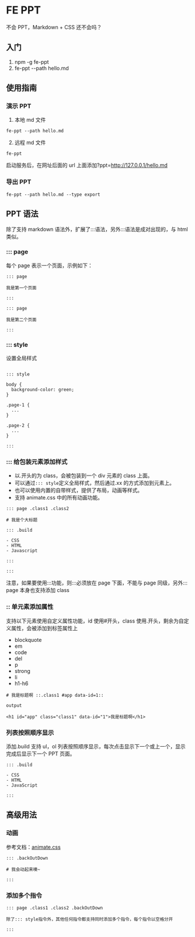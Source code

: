 # FE PPT

不会 PPT，Markdown + CSS 还不会吗？

## 入门

1. npm -g fe-ppt
2. fe-ppt --path hello.md

## 使用指南

### 演示 PPT

1. 本地 md 文件

```
fe-ppt --path hello.md
```

2. 远程 md 文件

```
fe-ppt
```

启动服务后，在网址后面的 url 上面添加?ppt=http://127.0.0.1/hello.md

### 导出 PPT

```
fe-ppt --path hello.md --type export
```

## PPT 语法

除了支持 markdown 语法外，扩展了:::语法，另外:::语法是成对出现的，与 html 类似。

### ::: page

每个 page 表示一个页面，示例如下：

```
::: page

我是第一个页面

:::

::: page

我是第二个页面

:::
```

### ::: style

设置全局样式

```

::: style

body {
  background-color: green;
}

.page-1 {
  ...
}

.page-2 {
  ...
}

:::

```

### ::: 给包装元素添加样式

- 以.开头的为 class，会被包装到一个 div 元素的 class 上面。
- 可以通过`::: style`定义全局样式，然后通过.xx 的方式添加到元素上。
- 也可以使用内置的自带样式，提供了布局，动画等样式。
- 支持 animate.css 中的所有动画功能。

```
::: page .class1 .class2

# 我是个大标题

::: .build

- CSS
- HTML
- Javascript

:::

:::
```

注意，如果要使用:::功能，则:::必须放在 page 下面，不能与 page 同级，另外::: page 本身也支持添加 class

### :: 单元素添加属性

支持以下元素使用自定义属性功能，id 使用#开头，class 使用.开头，剩余为自定义属性，会被添加到标签属性上

- blockquote
- em
- code
- del
- p
- strong
- li
- h1-h6

```
# 我是标题啊 ::.class1 #app data-id=1::

output

<h1 id="app" class="class1" data-id="1">我是标题啊</h1>
```

### 列表按照顺序显示

添加.build 支持 ul，ol 列表按照顺序显示，每次点击显示下一个或上一个，显示完成后显示下一个 PPT 页面。

```
::: .build

- CSS
- HTML
- JavaScript

:::
```

## 高级用法

### 动画

参考文档：[animate.css](https://animate.style/)

```
::: .backOutDown

# 我会动起来噢~

:::
```

### 添加多个指令

```
::: page .class1 .class2 .backOutDown

除了::: style指令外，其他任何指令都支持同时添加多个指令，每个指令以空格分开

:::
```

